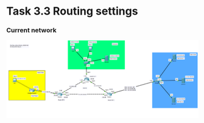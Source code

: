 # Task 3.3 Routing settings
### Current network
![screen1](https://github.com/NikPryvalov/DevOps_online_Kharkiv_2022Q1Q2/blob/main/m3/task3.3/screen/screen1.png)
